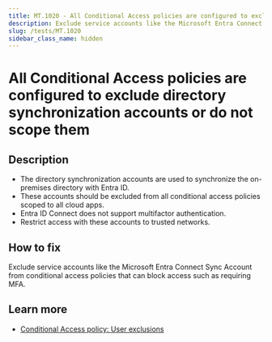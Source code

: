 ```yaml
---
title: MT.1020 - All Conditional Access policies are configured to exclude directory synchronization accounts or do not scope them
description: Exclude service accounts like the Microsoft Entra Connect Sync Account from conditional access policies
slug: /tests/MT.1020
sidebar_class_name: hidden
---
```


# All Conditional Access policies are configured to exclude directory synchronization accounts or do not scope them

## Description

- The directory synchronization accounts are used to synchronize the on-premises directory with Entra ID.
- These accounts should be excluded from all conditional access policies scoped to all cloud apps.
- Entra ID Connect does not support multifactor authentication.
- Restrict access with these accounts to trusted networks.

## How to fix

Exclude service accounts like the Microsoft Entra Connect Sync Account from conditional access policies that can block access such as requiring MFA.

## Learn more

- [Conditional Access policy: User exclusions](https://learn.microsoft.com/entra/identity/conditional-access/howto-conditional-access-policy-admin-mfa)
